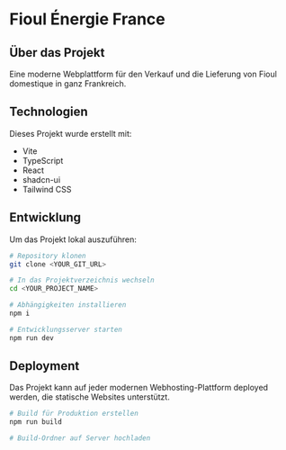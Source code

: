 
# Fioul Énergie France

## Über das Projekt

Eine moderne Webplattform für den Verkauf und die Lieferung von Fioul domestique in ganz Frankreich.

## Technologien

Dieses Projekt wurde erstellt mit:

- Vite
- TypeScript
- React
- shadcn-ui
- Tailwind CSS

## Entwicklung

Um das Projekt lokal auszuführen:

```sh
# Repository klonen
git clone <YOUR_GIT_URL>

# In das Projektverzeichnis wechseln
cd <YOUR_PROJECT_NAME>

# Abhängigkeiten installieren
npm i

# Entwicklungsserver starten
npm run dev
```

## Deployment

Das Projekt kann auf jeder modernen Webhosting-Plattform deployed werden, die statische Websites unterstützt.

```sh
# Build für Produktion erstellen
npm run build

# Build-Ordner auf Server hochladen
```
